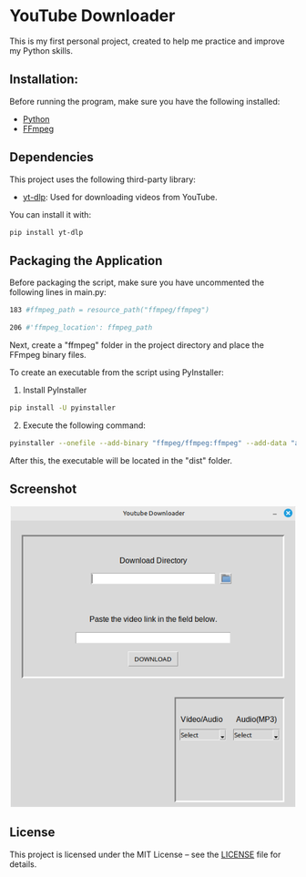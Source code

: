 # YouTube Downloader
This is my first personal project, created to help me practice and improve my Python skills.

## Installation:
Before running the program, make sure you have the following installed: 
- [Python](https://www.python.org/)
- [FFmpeg](https://ffmpeg.org/)

## Dependencies
This project uses the following third-party library:
- [yt-dlp](https://github.com/yt-dlp/yt-dlp): Used for downloading videos from YouTube.

You can install it with:
```bash
pip install yt-dlp
``` 
## Packaging the Application
Before packaging the script, make sure you have uncommented the following lines in main.py:
```bash
183 #ffmpeg_path = resource_path("ffmpeg/ffmpeg")
```
```bash
206 #'ffmpeg_location': ffmpeg_path
```
Next, create a "ffmpeg" folder in the project directory and place the FFmpeg binary files.

To create an executable from the script using PyInstaller:

1. Install PyInstaller 
```bash
pip install -U pyinstaller
``` 
2. Execute the following command:
```bash
pyinstaller --onefile --add-binary "ffmpeg/ffmpeg:ffmpeg" --add-data "assets/icons:assets/icons" main.py
``` 

After this, the executable will be located in the "dist" folder.

## Screenshot
<p align="center">
  <img src="assets/screenshots/app_screenshot.png" alt="App Screenshot" width="500"/>
</p>

## License
This project is licensed under the MIT License – see the [LICENSE](LICENSE) file for details.